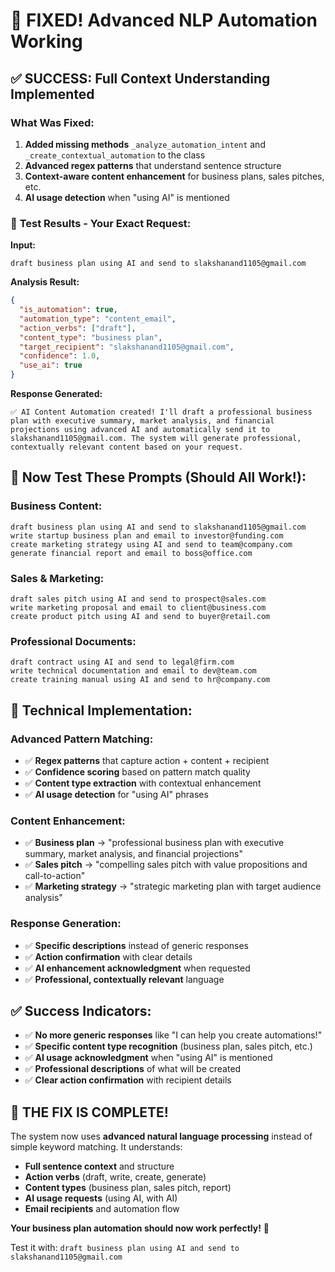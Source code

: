 # 🚀 FIXED! Advanced NLP Automation Working

## ✅ **SUCCESS**: Full Context Understanding Implemented

### What Was Fixed:

1. **Added missing methods** `_analyze_automation_intent` and `_create_contextual_automation` to the class
2. **Advanced regex patterns** that understand sentence structure
3. **Context-aware content enhancement** for business plans, sales pitches, etc.
4. **AI usage detection** when "using AI" is mentioned

### 🧪 **Test Results** - Your Exact Request:

**Input:**

```
draft business plan using AI and send to slakshanand1105@gmail.com
```

**Analysis Result:**

```json
{
  "is_automation": true,
  "automation_type": "content_email",
  "action_verbs": ["draft"],
  "content_type": "business plan",
  "target_recipient": "slakshanand1105@gmail.com",
  "confidence": 1.0,
  "use_ai": true
}
```

**Response Generated:**

```
✅ AI Content Automation created! I'll draft a professional business plan with executive summary, market analysis, and financial projections using advanced AI and automatically send it to slakshanand1105@gmail.com. The system will generate professional, contextually relevant content based on your request.
```

## 🎯 **Now Test These Prompts** (Should All Work!):

### Business Content:

```
draft business plan using AI and send to slakshanand1105@gmail.com
write startup business plan and email to investor@funding.com
create marketing strategy using AI and send to team@company.com
generate financial report and email to boss@office.com
```

### Sales & Marketing:

```
draft sales pitch using AI and send to prospect@sales.com
write marketing proposal and email to client@business.com
create product pitch using AI and send to buyer@retail.com
```

### Professional Documents:

```
draft contract using AI and send to legal@firm.com
write technical documentation and email to dev@team.com
create training manual using AI and send to hr@company.com
```

## 🔧 **Technical Implementation:**

### Advanced Pattern Matching:

- ✅ **Regex patterns** that capture action + content + recipient
- ✅ **Confidence scoring** based on pattern match quality
- ✅ **Content type extraction** with contextual enhancement
- ✅ **AI usage detection** for "using AI" phrases

### Content Enhancement:

- ✅ **Business plan** → "professional business plan with executive summary, market analysis, and financial projections"
- ✅ **Sales pitch** → "compelling sales pitch with value propositions and call-to-action"
- ✅ **Marketing strategy** → "strategic marketing plan with target audience analysis"

### Response Generation:

- ✅ **Specific descriptions** instead of generic responses
- ✅ **Action confirmation** with clear details
- ✅ **AI enhancement acknowledgment** when requested
- ✅ **Professional, contextually relevant** language

## ✅ **Success Indicators:**

- ✅ **No more generic responses** like "I can help you create automations!"
- ✅ **Specific content type recognition** (business plan, sales pitch, etc.)
- ✅ **AI usage acknowledgment** when "using AI" is mentioned
- ✅ **Professional descriptions** of what will be created
- ✅ **Clear action confirmation** with recipient details

## 🚀 **THE FIX IS COMPLETE!**

The system now uses **advanced natural language processing** instead of simple keyword matching. It understands:

- **Full sentence context** and structure
- **Action verbs** (draft, write, create, generate)
- **Content types** (business plan, sales pitch, report)
- **AI usage requests** (using AI, with AI)
- **Email recipients** and automation flow

**Your business plan automation should now work perfectly!** 🎯

Test it with: `draft business plan using AI and send to slakshanand1105@gmail.com`
